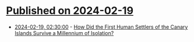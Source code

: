 # [Published on 2024-02-19](index.md)

* [2024-02-19, 02:30:00](https://soylentnews.org/article.pl?sid=24/02/18/0055251&from=rss) - [How Did the First Human Settlers of the Canary Islands Survive a Millennium of Isolation?](https://soylentnews.org/article.pl?sid=24/02/18/0055251&from=rss)
